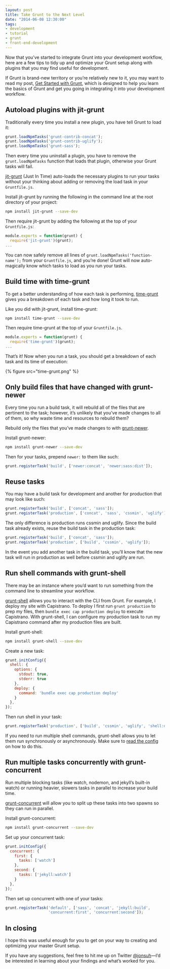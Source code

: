 ```yaml
---
layout: post
title: Take Grunt to the Next Level
date: "2014-06-08 12:30:00"
tags:
- development
- tutorial
- grunt
- front-end-development
---
```


Now that you’ve started to integrate Grunt into your development workflow, here are a few tips to tidy up and optimize your Grunt setup along with plugins that you may find useful for development.

<!--more-->

If Grunt is brand-new territory or you’re relatively new to it, you may want to read my post, [Get Started with Grunt](/blog/get-started-with-grunt), which is designed to help you learn the basics of Grunt and get you going in integrating it into your development workflow.

## Autoload plugins with jit-grunt

Traditionally every time you install a new plugin, you have tell Grunt to load it:

```js
grunt.loadNpmTasks('grunt-contrib-concat');
grunt.loadNpmTasks('grunt-contrib-uglify');
grunt.loadNpmTasks('grunt-sass');
```

Then every time you uninstall a plugin, you have to remove the `grunt.loadNpmTasks` function that loads that plugin, otherwise your Grunt tasks will fail.

[jit-grunt](https://github.com/shootaroo/jit-grunt) (Just In Time) auto-loads the necessary plugins to run your tasks without your thinking about adding or removing the load task in your `Gruntfile.js`.

Install jit-grunt by running the following in the command line at the root directory of your project:

```bash
npm install jit-grunt --save-dev
```

Then require jit-grunt by adding the following at the top of your `Gruntfile.js`:

```js
module.exports = function(grunt) {
  require('jit-grunt')(grunt);
...
```

You can now safely remove all lines of `grunt.loadNpmTasks('function-name');` from your `Gruntfile.js`, and you’re done! Grunt will now auto-magically know which tasks to load as you run your tasks.

## Build time with time-grunt

To get a better understanding of how each task is performing, [time-grunt](https://github.com/sindresorhus/time-grunt) gives you a breakdown of each task and how long it took to run.

Like you did with jit-grunt, install time-grunt:

```bash
npm install time-grunt --save-dev
```

Then require time-grunt at the top of your `Gruntfile.js`.

```js
module.exports = function(grunt) {
  require('time-grunt')(grunt);
...
```

That’s it! Now when you run a task, you should get a breakdown of each task and its time of execution:

{% figure src="time-grunt.png" %}

## Only build files that have changed with grunt-newer

Every time you run a build task, it will rebuild all of the files that are pertinent to the task; however, it’s unlikely that you’ve made changes to all of them, so why waste time and resources to rebuild them?

Rebuild only the files that you’ve made changes to with [grunt-newer](https://github.com/tschaub/grunt-newer).

Install grunt-newer:

```bash
npm install grunt-newer --save-dev
```

Then for your tasks, prepend `newer:` to them like such:

```js
grunt.registerTask('build', ['newer:concat', 'newer:sass:dist']);
```

## Reuse tasks

You may have a build task for development and another for production that may look like such:

```js
grunt.registerTask('build', ['concat', 'sass']);
grunt.registerTask('production', ['concat', 'sass', 'cssmin', 'uglify']);
```

The only difference is production runs cssmin and uglify. Since the build task already exists, reuse the build task in the production task:

```js
grunt.registerTask('build', ['concat', 'sass']);
grunt.registerTask('production', ['build', 'cssmin', 'uglify']);
```

In the event you add another task in the build task, you’ll know that the new task will run in production as well before cssmin and uglify are run.

## Run shell commands with grunt-shell

There may be an instance where you’d want to run something from the command line to streamline your workflow.

[grunt-shell](https://github.com/sindresorhus/grunt-shell) allows you to interact with the CLI from Grunt. For example, I deploy my site with Capistrano. To deploy I first run `grunt production` to prep my files, then `bundle exec cap production deploy` to execute Capistrano. With grunt-shell, I can configure my production task to run my Capistrano command after my production files are built.

Install grunt-shell:

```bash
npm install grunt-shell --save-dev
```

Create a new task:

```js
grunt.initConfig({
  shell: {
    options: {
      stdout: true,
      stderr: true
    },
    deploy: {
      command: 'bundle exec cap production deploy'
    }
  },
});
```

Then run shell in your task:

```js
grunt.registerTask('production', ['build', 'cssmin', 'uglify', 'shell:deploy']);
```

If you need to run multiple shell commands, grunt-shell allows you to let them run synchronously or asynchronously. Make sure to [read the config](https://github.com/sindresorhus/grunt-shell#multiple-commands) on how to do this.

## Run multiple tasks concurrently with grunt-concurrent

Run multiple blocking tasks (like watch, nodemon, and jekyll’s built-in watch) or running heavier, slowers tasks in parallel to increase your build time.

[grunt-concurrent](https://github.com/sindresorhus/grunt-concurrent) will allow you to split up these tasks into two spawns so they can run in parallel.

Install grunt-concurrent:

```bash
npm install grunt-concurrent --save-dev
```

Set up your concurrent task:

```js
grunt.initConfig({
  concurrent: {
    first: {
      tasks: ['watch']
    },
    second: {
      tasks: ['jekyll:watch']
    }
  },
});
```

Then set up concurrent with one of your tasks:

```js
grunt.registerTask('default', ['sass', 'concat', 'jekyll:build',
                   'concurrent:first', 'concurrent:second']);
```

## In closing

I hope this was useful enough for you to get on your way to creating and optimizing your master Grunt setup.

If you have any suggestions, feel free to hit me up on Twitter [@jonsuh](https://twitter.com/jonsuh)—I’d be interested in learning about your findings and what’s worked for you.

